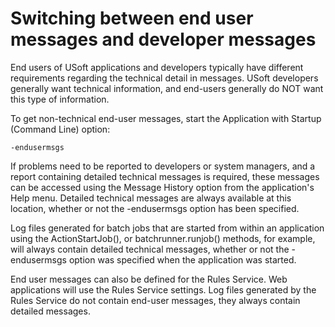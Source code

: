 # Switching between end user messages and developer messages

End users of USoft applications and developers typically have different requirements regarding the technical detail in messages. USoft developers generally want technical information, and end-users generally do NOT want this type of information.

To get non-technical end-user messages, start the Application with Startup (Command Line) option:

```
-endusermsgs
```

If problems need to be reported to developers or system managers, and a report containing detailed technical messages is required, these messages can be accessed using the Message History option from the application's Help menu. Detailed technical messages are always available at this location, whether or not the -endusermsgs option has been specified.

Log files generated for batch jobs that are started from within an application using the ActionStartJob(), or batchrunner.runjob() methods, for example, will always contain detailed technical messages, whether or not the -endusermsgs option was specified when the application was started.

End user messages can also be defined for the Rules Service. Web applications will use the Rules Service settings. Log files generated by the Rules Service do not contain end-user messages, they always contain detailed messages.